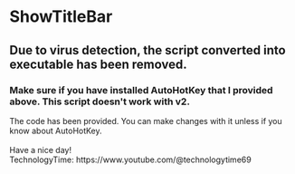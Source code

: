 <h1>ShowTitleBar</h1>

<h2>Due to virus detection, the script converted into executable has been removed.</h2>
<h3>Make sure if you have installed AutoHotKey that I provided above. This script doesn't work with v2.</h3>
The code has been provided. You can make changes with it unless if you know about AutoHotKey.
<br>
<br>
Have a nice day!
</br>
TechnologyTime: https://www.youtube.com/@technologytime69
